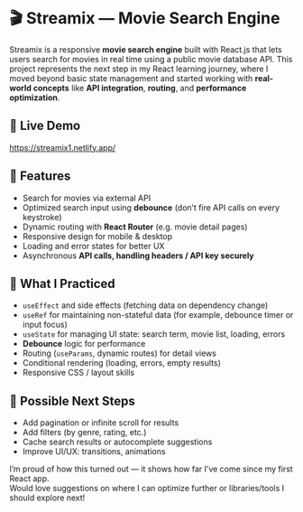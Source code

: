 # 🎬 Streamix — Movie Search Engine

Streamix is a responsive **movie search engine** built with React.js that lets users search for movies in real time using a public movie database API.
This project represents the next step in my React learning journey, where I moved beyond basic state management and started working with **real-world concepts** like **API integration**, **routing**, and **performance optimization**.


## 🔗 Live Demo
https://streamix1.netlify.app/


## 🚀 Features
- Search for movies via external API  
- Optimized search input using **debounce** (don’t fire API calls on every keystroke)  
- Dynamic routing with **React Router** (e.g. movie detail pages)  
- Responsive design for mobile & desktop  
- Loading and error states for better UX  
- Asynchronous **API calls, handling headers / API key securely**


## 🎯 What I Practiced
- `useEffect` and side effects (fetching data on dependency change)  
- `useRef` for maintaining non-stateful data (for example, debounce timer or input focus)  
- `useState` for managing UI state: search term, movie list, loading, errors  
- **Debounce** logic for performance  
- Routing (`useParams`, dynamic routes) for detail views  
- Conditional rendering (loading, errors, empty results)  
- Responsive CSS / layout skills 


## 🚧 Possible Next Steps
- Add pagination or infinite scroll for results  
- Add filters (by genre, rating, etc.)  
- Cache search results or autocomplete suggestions  
- Improve UI/UX: transitions, animations


I’m proud of how this turned out — it shows how far I’ve come since my first React app.  
Would love suggestions on where I can optimize further or libraries/tools I should explore next!  


